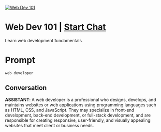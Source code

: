 
[![Web Dev 101](https://flow-prompt-covers.s3.us-west-1.amazonaws.com/icon/minimalist/mini_13.png)](https://gptcall.net/chat.html?data=%7B%22contact%22%3A%7B%22id%22%3A%226EH21aiRw8tuprlDr-HM6%22%2C%22flow%22%3Atrue%7D%7D)
# Web Dev 101 | [Start Chat](https://gptcall.net/chat.html?data=%7B%22contact%22%3A%7B%22id%22%3A%226EH21aiRw8tuprlDr-HM6%22%2C%22flow%22%3Atrue%7D%7D)
Learn web development fundamentals

# Prompt

```
web developer
```

## Conversation

**ASSISTANT**: A web developer is a professional who designs, develops, and maintains websites or web applications using programming languages such as HTML, CSS, and JavaScript. They may specialize in front-end development, back-end development, or full-stack development, and are responsible for creating responsive, user-friendly, and visually appealing websites that meet client or business needs.


